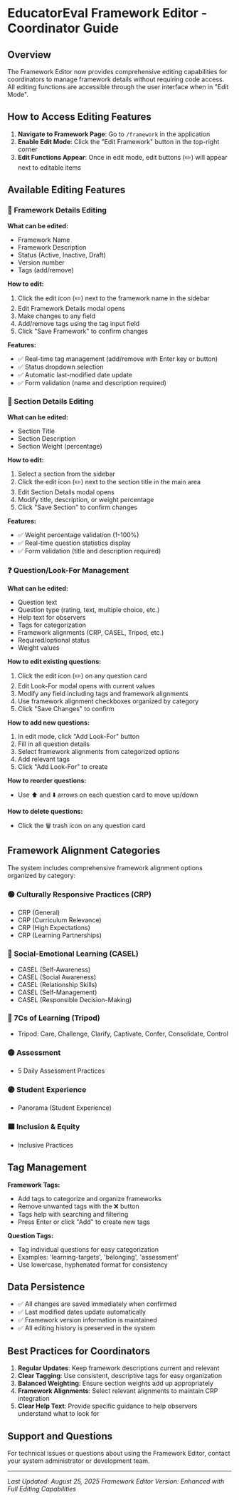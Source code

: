 # EducatorEval Framework Editor - Coordinator Guide

## Overview
The Framework Editor now provides comprehensive editing capabilities for coordinators to manage framework details without requiring code access. All editing functions are accessible through the user interface when in "Edit Mode".

## How to Access Editing Features

1. **Navigate to Framework Page**: Go to `/framework` in the application
2. **Enable Edit Mode**: Click the "Edit Framework" button in the top-right corner
3. **Edit Functions Appear**: Once in edit mode, edit buttons (✏️) will appear next to editable items

## Available Editing Features

### 🎯 Framework Details Editing

**What can be edited:**
- Framework Name
- Framework Description  
- Status (Active, Inactive, Draft)
- Version number
- Tags (add/remove)

**How to edit:**
1. Click the edit icon (✏️) next to the framework name in the sidebar
2. Edit Framework Details modal opens
3. Make changes to any field
4. Add/remove tags using the tag input field
5. Click "Save Framework" to confirm changes

**Features:**
- ✅ Real-time tag management (add/remove with Enter key or button)
- ✅ Status dropdown selection
- ✅ Automatic last-modified date update
- ✅ Form validation (name and description required)

### 📂 Section Details Editing

**What can be edited:**
- Section Title
- Section Description
- Section Weight (percentage)

**How to edit:**
1. Select a section from the sidebar
2. Click the edit icon (✏️) next to the section title in the main area
3. Edit Section Details modal opens
4. Modify title, description, or weight percentage
5. Click "Save Section" to confirm changes

**Features:**
- ✅ Weight percentage validation (1-100%)
- ✅ Real-time question statistics display
- ✅ Form validation (title and description required)

### ❓ Question/Look-For Management

**What can be edited:**
- Question text
- Question type (rating, text, multiple choice, etc.)
- Help text for observers
- Tags for categorization
- Framework alignments (CRP, CASEL, Tripod, etc.)
- Required/optional status
- Weight values

**How to edit existing questions:**
1. Click the edit icon (✏️) on any question card
2. Edit Look-For modal opens with current values
3. Modify any field including tags and framework alignments
4. Use framework alignment checkboxes organized by category
5. Click "Save Changes" to confirm

**How to add new questions:**
1. In edit mode, click "Add Look-For" button
2. Fill in all question details
3. Select framework alignments from categorized options
4. Add relevant tags
5. Click "Add Look-For" to create

**How to reorder questions:**
- Use ⬆️ and ⬇️ arrows on each question card to move up/down

**How to delete questions:**
- Click the 🗑️ trash icon on any question card

## Framework Alignment Categories

The system includes comprehensive framework alignment options organized by category:

### 🟢 Culturally Responsive Practices (CRP)
- CRP (General)
- CRP (Curriculum Relevance)  
- CRP (High Expectations)
- CRP (Learning Partnerships)

### 🩷 Social-Emotional Learning (CASEL)
- CASEL (Self-Awareness)
- CASEL (Social Awareness)
- CASEL (Relationship Skills)
- CASEL (Self-Management)
- CASEL (Responsible Decision-Making)

### 🔵 7Cs of Learning (Tripod)
- Tripod: Care, Challenge, Clarify, Captivate, Confer, Consolidate, Control

### 🟡 Assessment
- 5 Daily Assessment Practices

### 🟣 Student Experience
- Panorama (Student Experience)

### 🟦 Inclusion & Equity
- Inclusive Practices

## Tag Management

**Framework Tags:**
- Add tags to categorize and organize frameworks
- Remove unwanted tags with the ❌ button
- Tags help with searching and filtering
- Press Enter or click "Add" to create new tags

**Question Tags:**
- Tag individual questions for easy categorization
- Examples: 'learning-targets', 'belonging', 'assessment'
- Use lowercase, hyphenated format for consistency

## Data Persistence

- ✅ All changes are saved immediately when confirmed
- ✅ Last modified dates update automatically
- ✅ Framework version information is maintained
- ✅ All editing history is preserved in the system

## Best Practices for Coordinators

1. **Regular Updates**: Keep framework descriptions current and relevant
2. **Clear Tagging**: Use consistent, descriptive tags for easy organization
3. **Balanced Weighting**: Ensure section weights add up appropriately
4. **Framework Alignments**: Select relevant alignments to maintain CRP integration
5. **Clear Help Text**: Provide specific guidance to help observers understand what to look for

## Support and Questions

For technical issues or questions about using the Framework Editor, contact your system administrator or development team.

---

*Last Updated: August 25, 2025*
*Framework Editor Version: Enhanced with Full Editing Capabilities*
